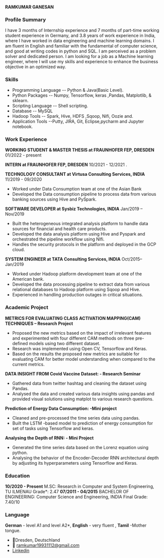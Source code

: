 #### RAMKUMAR GANESAN

### Profile Summary

I have 3 months of Internship experience and 7 months of part-time working student experience in Germany, and 3.8 years of work experience in India, where I have worked in data engineering and machine learning domains. I am fluent in English and familiar with the fundamental of computer science, and good at writing codes in python and SQL. I am perceived as a problem solver and dedicated person. I am looking for a job as a Machine learning engineer, where I will use my skills and experience to enhance the business objective in an optimized way.

### Skills

- Programming Language -- Python & Java(Basic Level).
- Python Packages      -- Numpy, Tensorflow, keras ,Pandas, Matplotlib, & sklearn.
- Scripting Language	   -- Shell scripting.
- Database    		       -- MySQL
- Hadoop Tools   		     -- Spark, Hive, HDFS ,Sqoop, Nifi, Oozie and.
- Application Tools       --Putty, JIRA, Git, Eclipse,pycharm and Jupyter notebook.

### Work Experience

**WORKING STUDENT & MASTER THESIS at FRAUNHOFER FEP, DRESDEN**   01/2022 - present




**INTERN at FRAUNHOFER FEP, DRESDEN**   10/2021 - 12/2021    .
       


**TECHNOLOGY CONSULTANT at Virtusa Consulting Services, INDIA**    11/2019 - 09/2020

- Worked under Data Consumption team at one of the Asian Bank  
- Developed the Data consumption pipeline to process data from various banking sources using Hive and PySpark.

**SOFTWARE DEVELOPER at Sysbiz Technologies, INDIA**    Jan/2019 – Nov/2019

- Built the heterogeneous integrated analysis platform to handle data sources for financial and health care products.
- Developed the data analysis platform using Hive and Pyspark and orchestrated the pipeline workflow using NIfi.
- Handles the security protocols in the platform and deployed in the GCP cloud.

**SYSTEM ENGINEER at TATA Consulting Services, INDIA**   Oct/2015– Jan/2019

- Worked under Hadoop platform development team at one of the American bank.
- Developed the data processing pipeline to extract data from various relational databases to Hadoop platform using Sqoop and Hive.
- Experienced in handling production outages in critical situations.

### Academic Project
**METRICS FOR EVALUATING CLASS ACTIVATION MAPPING(CAM) TECHNIQUES – Research Project**
-	Proposed the new metrics based on the impact of irrelevant features and experimented with four different CAM methods on three pre-defined models using two different dataset.
-	Research was implemented using Open CV, Tensorflow and Keras.
-	Based on the results the proposed new metrics are suitable for evaluating CAM for better model understanding when compared to the current metrics.

**DATA INSIGHT FROM Covid Vaccine Dataset:  - Research Seminar** 
-	 Gathered data from twitter hashtag and cleaning the dataset using Pandas.
-	 Analysed the data and created various data insights using pandas and provided visual solutions using matplot to various research questions. 

**Prediction of Energy Data Consumption:  -Mini project**
-	Cleaned and pre-processed the time series data using pandas.
-	Built the LSTM -based model to prediction of energy consumption for set of tasks using Tensorflow and keras.

**Analysing the Depth of RNN: - Mini Project**
-	Generated the time series data based on the Lorenz equation using python.
-	 Analysing the behavior of the Encoder-Decoder RNN architectural depth by adjusting its hyperparameters using Tensorflow and Keras.

### Education

**10/2020 - Present**       M.SC: Research in Computer and System Engineering, TU ILMENAU            Grade*: 2.47
**07/2011 - 04/2015**     BACHELOR OF ENGINEERING: Computer Science and Engineering, INDIA    Final Grade: 7.40/10 
### Language
**German** - level A1 and level A2*, **English** - very fluent , **Tamil** -Mother tongue.


- 📍Dresden, Deutschland
- 📧 ramkumar19931112@gmail.com
- [Linkedin](https://www.linkedin.com/in/ram-kumar-869707a1/)
